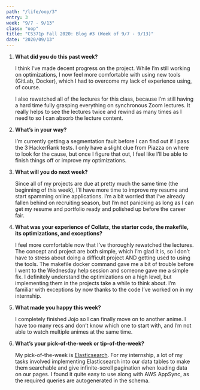 ```yaml
---
path: "/life/oop/3"
entry: 3
week: "9/7 - 9/13"
class: "oop"
title: "CS371p Fall 2020: Blog #3 (Week of 9/7 - 9/13)"
date: "2020/09/13"
---
```


1. **What did you do this past week?**

   I think I’ve made decent progress on the project. While I’m still working on optimizations, I now feel more comfortable with using new tools (GitLab, Docker), which I had to overcome my lack of experience using, of course.

   I also rewatched all of the lectures for this class, because I’m still having a hard time fully grasping everything on synchronous Zoom lectures. It really helps to see the lectures twice and rewind as many times as I need to so I can absorb the lecture content.

1. **What’s in your way?**

   I’m currently getting a segmentation fault before I can find out if I pass the 3 HackerRank tests. I only have a slight clue from Piazza on where to look for the cause, but once I figure that out, I feel like I’ll be able to finish things off or improve my optimizations.

1. **What will you do next week?**

   Since all of my projects are due at pretty much the same time (the beginning of this week), I’ll have more time to improve my resume and start spamming online applications. I’m a bit worried that I’ve already fallen behind on recruiting season, but I’m not panicking as long as I can get my resume and portfolio ready and polished up before the career fair.

1. **What was your experience of Collatz, the starter code, the makefile, its optimizations, and exceptions?**

   I feel more comfortable now that I’ve thoroughly rewatched the lectures. The concept and project are both simple, which I’m glad it is, so I don’t have to stress about doing a difficult project AND getting used to using the tools. The makefile docker command gave me a bit of trouble before I went to the Wednesday help session and someone gave me a simple fix. I definitely understand the optimizations on a high level, but implementing them in the projects take a while to think about. I’m familiar with exceptions by now thanks to the code I’ve worked on in my internship.

1. **What made you happy this week?**

   I completely finished Jojo so I can finally move on to another anime. I have too many recs and don’t know which one to start with, and I’m not able to watch multiple animes at the same time.

1. **What’s your pick-of-the-week or tip-of-the-week?**

   My pick-of-the-week is [Elasticsearch](https://www.elastic.co/what-is/elasticsearch). For my internship, a lot of my tasks involved implementing Elasticsearch into our data tables to make them searchable and give infinite-scroll pagination when loading data on our pages. I found it quite easy to use along with AWS AppSync, as the required queries are autogenerated in the schema.
